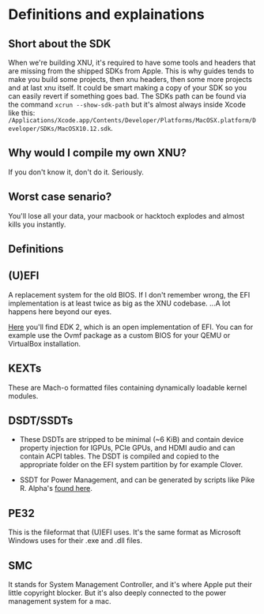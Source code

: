 # Definitions and explainations

## Short about the SDK

When we're building XNU, it's required to have some tools and headers that are missing from the shipped SDKs from Apple. This is why guides tends to make you build some projects, then xnu headers, then some more projects and at last xnu itself. It could be smart making a copy of your SDK so you can easily revert if something goes bad. The SDKs path can be found via the command `xcrun --show-sdk-path` but it's almost always inside Xcode like this: `/Applications/Xcode.app/Contents/Developer/Platforms/MacOSX.platform/Developer/SDKs/MacOSX10.12.sdk`.

## Why would I compile my own XNU?

If you don't know it, don't do it. Seriously.

## Worst case senario?

You'll lose all your data, your macbook or hacktoch explodes and almost kills you instantly.

## Definitions

## (U)EFI

A replacement system for the old BIOS. If I don't remember wrong, the EFI implementation is at least twice as big as the XNU codebase. ...A lot happens here beyond our eyes.

[Here](https://github.com/tianocore/edk2) you'll find EDK 2, which is an open implementation of EFI. You can for example use the Ovmf package as a custom BIOS for your QEMU or VirtualBox installation.


## KEXTs

These are Mach-o formatted files containing dynamically loadable kernel modules.

## DSDT/SSDTs

* These DSDTs are stripped to be minimal (~6 KiB) and contain device property injection for IGPUs, PCIe GPUs, and HDMI audio and can contain ACPI tables. The DSDT is compiled and copied to the appropriate folder on the EFI system partition by for example Clover.

* SSDT for Power Management, and can be generated by scripts like Pike R. Alpha's [found here](https://github.com/Piker-Alpha/ssdtPRGen.sh).

## PE32

This is the fileformat that (U)EFI uses. It's the same format as Microsoft Windows uses for their .exe and .dll files.

## SMC

It stands for System Management Controller, and it's where Apple put their little copyright blocker. But it's also deeply connected to the power management system for a mac.


